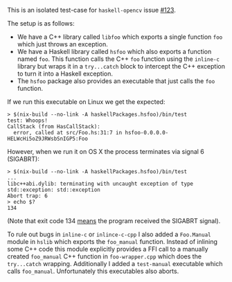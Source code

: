 This is an isolated test-case for `haskell-opencv` issue [#123](https://github.com/LumiGuide/haskell-opencv/issues/123).

The setup is as follows:
* We have a C++ library called `libfoo` which exports a single function `foo` which just throws an exception.
* We have a Haskell library called `hsfoo` which also exports a function named `foo`.
  This function calls the C++ `foo` function using the `inline-c` library but
  wraps it in a `try...catch` block to intercept the C++ exception to turn it into a Haskell exception.
* The `hsfoo` package also provides an executable that just calls the `foo` function.

If we run this executable on Linux we get the expected:

```
> $(nix-build --no-link -A haskellPackages.hsfoo)/bin/test
test: Whoops!
CallStack (from HasCallStack):
  error, called at src/Foo.hs:31:7 in hsfoo-0.0.0.0-HELWcHi5oZ9JRWsbSnIGP5:Foo
```

However, when we run it on OS X the process terminates via signal 6 (SIGABRT):

```
> $(nix-build --no-link -A haskellPackages.hsfoo)/bin/test
...
libc++abi.dylib: terminating with uncaught exception of type std::exception: std::exception
Abort trap: 6
> echo $?
134
```

(Note that exit code 134 [means](https://stackoverflow.com/a/23098735/442793) the program received the SIGABRT signal).

To rule out bugs in `inline-c` or `inlince-c-cpp` I also added a `Foo.Manual` module in `hslib` which exports the `foo_manual` function. Instead of inlining some C++ code this module explicitly provides a FFI call to a manually created `foo_manual` C++ function in `foo-wrapper.cpp` which does the `try...catch` wrapping. Additionally I added a `test-manual` executable which calls `foo_manual`. Unfortunately this executables also aborts.
